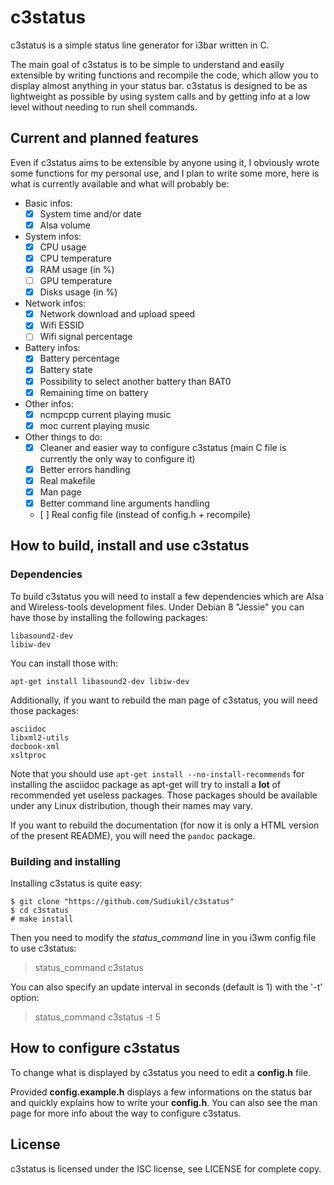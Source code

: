 # c3status

c3status is a simple status line generator for i3bar written in C.

The main goal of c3status is to be simple to understand and easily extensible by writing functions and recompile the code, which allow you to display almost anything in your status bar.
c3status is designed to be as lightweight as possible by using system calls and by getting info at a low level without needing to run shell commands.

## Current and planned features

Even if c3status aims to be extensible by anyone using it, I obviously wrote some functions for my personal use, and I plan to write some more, here is what is currently available and what will probably be:

- Basic infos:
	- [x] System time and/or date
	- [x] Alsa volume
- System infos:
	- [x] CPU usage
	- [x] CPU temperature
	- [x] RAM usage (in %)
	- [ ] GPU temperature
	- [x] Disks usage (in %)
- Network infos:
	- [x] Network download and upload speed
	- [x] Wifi ESSID
	- [ ] Wifi signal percentage
- Battery infos:
	- [x] Battery percentage
	- [x] Battery state
	- [x] Possibility to select another battery than BAT0
	- [x] Remaining time on battery
- Other infos:
	- [x] ncmpcpp current playing music
	- [x] moc current playing music
- Other things to do:
	- [x] Cleaner and easier way to configure c3status (main C file is currently the only way to configure it)
	- [x] Better errors handling
	- [x] Real makefile
	- [x] Man page
	- [x] Better command line arguments handling
	- [ ] Real config file (instead of config.h + recompile)

## How to build, install and use c3status

### Dependencies

To build c3status you will need to install a few dependencies which are Alsa and Wireless-tools development files.
Under Debian 8 "Jessie" you can have those by installing the following packages:

```
libasound2-dev
libiw-dev
```

You can install those with:

```
apt-get install libasound2-dev libiw-dev
```

Additionally, if you want to rebuild the man page of c3status, you will need those packages:

```
asciidoc
libxml2-utils
docbook-xml
xsltproc
```

Note that you should use `apt-get install --no-install-recommends` for installing the asciidoc package as apt-get will try to install a **lot** of recommended yet useless packages.
Those packages should be available under any Linux distribution, though their names may vary.

If you want to rebuild the documentation (for now it is only a HTML version of the present README), you will need the `pandoc` package.

### Building and installing

Installing c3status is quite easy:

```
$ git clone "https://github.com/Sudiukil/c3status"
$ cd c3status
# make install
```

Then you need to modify the *status_command* line in you i3wm config file to use c3status:

> status_command c3status

You can also specify an update interval in seconds (default is 1) with the '-t' option:

> status_command c3status -t 5

## How to configure c3status

To change what is displayed by c3status you need to edit a **config.h** file.

Provided **config.example.h** displays a few informations on the status bar and quickly explains how to write your **config.h**.
You can also see the man page for more info about the way to configure c3status.

## License

c3status is licensed under the ISC license, see LICENSE for complete copy.
